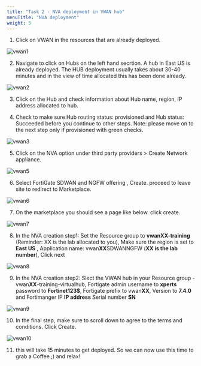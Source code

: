 ```yaml
---
title: "Task 2 - NVA deployment in VWAN hub"
menuTitle: "NVA deployment"
weight: 5
---
```


1. Click on VWAN in the resources that are already deployed. 

![vwan1](../images/vwan1.png)

2. Navigate to click on Hubs on the left hand secrtion. A hub in East US is already deployed. The HUB deployment usually takes about 30-40 minutes and in the view of time allocated this has been done already.

![vwan2](../images/vwan2.png)

3. Click on the Hub and check information about Hub name, region, IP address allocated to hub. 


4. Check to make sure Hub routing status: provisioned and Hub status: Succeeded before you continue to other steps.  Note: please move on to the next step only if provisioned with green checks. 

![vwan3](../images/vwan3.png)

5. Click on the NVA option under third party providers > Create Network appliance.

![vwan5](../images/vwan5.png)

6. Select FortiGate SDWAN and NGFW offering , Create. proceed to leave site to redirect to Marketplace. 

![vwan6](../images/vwan6.png)

7. On the marketplace you should see a page like below. click create. 

![vwan7](../images/vwan7.png)

8. In the NVA creation step1: Set the Resource group to **vwanXX-training** (Reminder: XX is the lab allocated to you), Make sure the region is set to **East US** , Application name: vwan**XX**SDWANNGFW (**XX is the lab number**), Click next

![vwan8](../images/vwan8.png)

9. In the NVA creation step2: Slect the VWAN hub in your Resource group - vwan**XX**-training-virtualhub, Fortigate admin username to **xperts** password to **Fortinet123$**, Fortigate prefix to vwan**XX**, Version to **7.4.0** and Fortimanger IP **IP address** Serial number **SN**

![vwan9](../images/vwan9.png)

10. In the final step, make sure to scroll down to agree to the terms and conditions. Click Create. 

![vwan10](../images/vwan10.png)

11. this will take 15 minutes to get deployed. So we can now use this time to grab a Coffee ;) and relax! 